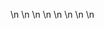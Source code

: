 

















































\n
\n
\n
\n
\n
\n
\n
\n
































































































































